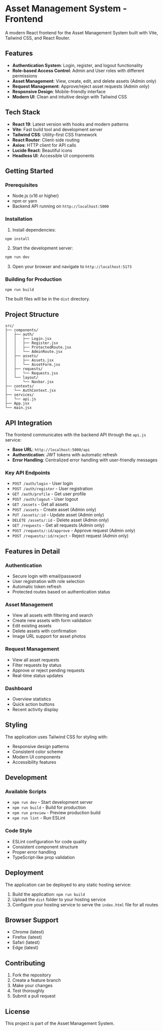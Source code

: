 # Asset Management System - Frontend

A modern React frontend for the Asset Management System built with Vite, Tailwind CSS, and React Router.

## Features

- **Authentication System**: Login, register, and logout functionality
- **Role-based Access Control**: Admin and User roles with different permissions
- **Asset Management**: View, create, edit, and delete assets (Admin only)
- **Request Management**: Approve/reject asset requests (Admin only)
- **Responsive Design**: Mobile-friendly interface
- **Modern UI**: Clean and intuitive design with Tailwind CSS

## Tech Stack

- **React 19**: Latest version with hooks and modern patterns
- **Vite**: Fast build tool and development server
- **Tailwind CSS**: Utility-first CSS framework
- **React Router**: Client-side routing
- **Axios**: HTTP client for API calls
- **Lucide React**: Beautiful icons
- **Headless UI**: Accessible UI components

## Getting Started

### Prerequisites

- Node.js (v16 or higher)
- npm or yarn
- Backend API running on `http://localhost:5000`

### Installation

1. Install dependencies:
```bash
npm install
```

2. Start the development server:
```bash
npm run dev
```

3. Open your browser and navigate to `http://localhost:5173`

### Building for Production

```bash
npm run build
```

The built files will be in the `dist` directory.

## Project Structure

```
src/
├── components/
│   ├── auth/
│   │   ├── Login.jsx
│   │   ├── Register.jsx
│   │   ├── ProtectedRoute.jsx
│   │   └── AdminRoute.jsx
│   ├── assets/
│   │   ├── Assets.jsx
│   │   └── AssetForm.jsx
│   ├── requests/
│   │   └── Requests.jsx
│   └── layout/
│       └── Navbar.jsx
├── contexts/
│   └── AuthContext.jsx
├── services/
│   └── api.js
├── App.jsx
└── main.jsx
```

## API Integration

The frontend communicates with the backend API through the `api.js` service:

- **Base URL**: `http://localhost:5000/api`
- **Authentication**: JWT tokens with automatic refresh
- **Error Handling**: Centralized error handling with user-friendly messages

### Key API Endpoints

- `POST /auth/login` - User login
- `POST /auth/register` - User registration
- `GET /auth/profile` - Get user profile
- `POST /auth/logout` - User logout
- `GET /assets` - Get all assets
- `POST /assets` - Create asset (Admin only)
- `PUT /assets/:id` - Update asset (Admin only)
- `DELETE /assets/:id` - Delete asset (Admin only)
- `GET /requests` - Get all requests (Admin only)
- `POST /requests/:id/approve` - Approve request (Admin only)
- `POST /requests/:id/reject` - Reject request (Admin only)

## Features in Detail

### Authentication
- Secure login with email/password
- User registration with role selection
- Automatic token refresh
- Protected routes based on authentication status

### Asset Management
- View all assets with filtering and search
- Create new assets with form validation
- Edit existing assets
- Delete assets with confirmation
- Image URL support for asset photos

### Request Management
- View all asset requests
- Filter requests by status
- Approve or reject pending requests
- Real-time status updates

### Dashboard
- Overview statistics
- Quick action buttons
- Recent activity display

## Styling

The application uses Tailwind CSS for styling with:
- Responsive design patterns
- Consistent color scheme
- Modern UI components
- Accessibility features

## Development

### Available Scripts

- `npm run dev` - Start development server
- `npm run build` - Build for production
- `npm run preview` - Preview production build
- `npm run lint` - Run ESLint

### Code Style

- ESLint configuration for code quality
- Consistent component structure
- Proper error handling
- TypeScript-like prop validation

## Deployment

The application can be deployed to any static hosting service:

1. Build the application: `npm run build`
2. Upload the `dist` folder to your hosting service
3. Configure your hosting service to serve the `index.html` file for all routes

## Browser Support

- Chrome (latest)
- Firefox (latest)
- Safari (latest)
- Edge (latest)

## Contributing

1. Fork the repository
2. Create a feature branch
3. Make your changes
4. Test thoroughly
5. Submit a pull request

## License

This project is part of the Asset Management System.
